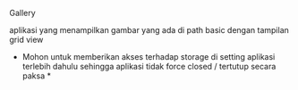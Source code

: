 Gallery

aplikasi yang menampilkan gambar yang ada di path basic dengan tampilan grid view

* Mohon untuk memberikan akses terhadap storage di setting aplikasi terlebih dahulu sehingga aplikasi tidak force closed / tertutup 
secara paksa *
